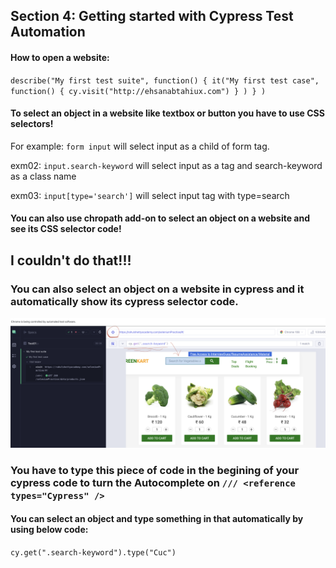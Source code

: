 ## Section 4: Getting started with Cypress Test Automation

#### How to open a website:

`describe("My first test suite", function()
{
    it("My first test case", function()
    {
        cy.visit("http://ehsanabtahiux.com")
    }
    )
}
)`


#### To select an object in a website like textbox or button you have to use CSS selectors!

For example: `form input` will select input as a child of form tag.

exm02: `input.search-keyword` will select input as a tag and search-keyword as a class name

exm03: `input[type='search']` will select input tag with type=search


#### You can also use chropath add-on to select an object on a website and see its CSS selector code! 

## I couldn't do that!!!

### You can also select an object on a website in cypress and it automatically show its cypress selector code.

![ alt Cypress open first page](Assets/Images/03.png)


### You have to type this piece of code in the begining of your cypress code to turn the Autocomplete on `/// <reference types="Cypress" />`


#### You can select an object and type something in that automatically by using below code:

`cy.get(".search-keyword").type("Cuc")`
